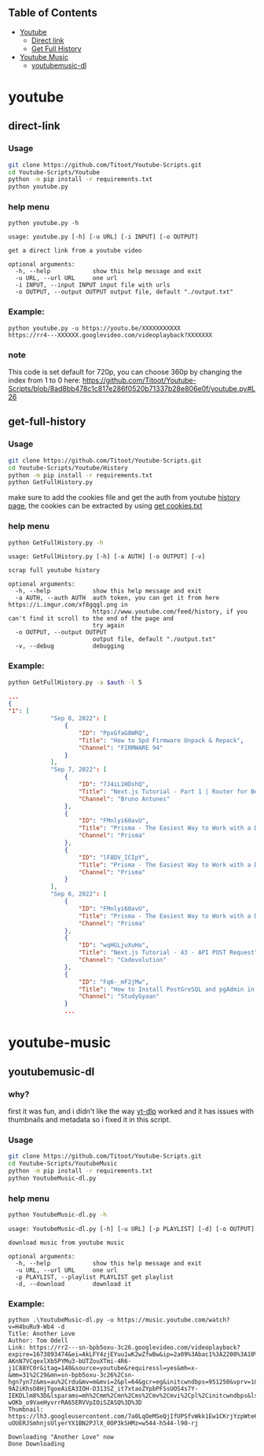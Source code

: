 ## Table of Contents
- [Youtube](#youtube)
  * [Direct link](#direct-link)
  * [Get Full History](#get-full-history)
- [Youtube Music](#youtube-music)
  * [youtubemusic-dl](#youtubemusic-dl)


# youtube
## direct-link
### Usage
```bash
git clone https://github.com/Titoot/Youtube-Scripts.git
cd Youtube-Scripts/Youtube
python -m pip install -r requirements.txt
python youtube.py
```
### help menu
```
python youtube.py -h
```
```
usage: youtube.py [-h] [-u URL] [-i INPUT] [-o OUTPUT]

get a direct link from a youtube video

optional arguments:
  -h, --help            show this help message and exit
  -u URL, --url URL     one url
  -i INPUT, --input INPUT input file with urls
  -o OUTPUT, --output OUTPUT output file, default "./output.txt"
```

### Example:
```
python youtube.py -u https://youtu.be/XXXXXXXXXXX
https://rr4---XXXXXX.googlevideo.com/videoplayback?XXXXXXX
```
### note
This code is set default for 720p, you can choose 360p by changing the index from 1 to 0 here:
https://github.com/Titoot/Youtube-Scripts/blob/8ad8bb478c1c817e286f0520b71337b28e806e0f/youtube.py#L26

## get-full-history
### Usage
```bash
git clone https://github.com/Titoot/Youtube-Scripts.git
cd Youtube-Scripts/Youtube/History
python -m pip install -r requirements.txt
python GetFullHistory.py
```
make sure to add the cookies file and get the auth from youtube [history page](https://youtube.com/feed/history), the cookies can be extracted by using [get cookies.txt](https://chrome.google.com/webstore/detail/get-cookiestxt/bgaddhkoddajcdgocldbbfleckgcbcid?hl=en)
### help menu
```bash
python GetFullHistory.py -h
```
```
usage: GetFullHistory.py [-h] [-a AUTH] [-o OUTPUT] [-v]

scrap full youtube history

optional arguments:
  -h, --help            show this help message and exit
  -a AUTH, --auth AUTH  auth token, you can get it from here https://i.imgur.com/xf8gqgl.png in
                        https://www.youtube.com/feed/history, if you can't find it scroll to the end of the page and
                        try again
  -o OUTPUT, --output OUTPUT
                        output file, default "./output.txt"
  -v, --debug           debugging
```
### Example:
```bash
python GetFullHistory.py -a $auth -l 5
```
```json
...
{
"1": [
            "Sep 8, 2022": [
                {
                    "ID": "PpxGfaG8WRQ",
                    "Title": "How to Spd Firmware Unpack & Repack",
                    "Channel": "FIRMWARE 94"
                }
            ],
            "Sep 7, 2022": [
                {
                    "ID": "7J4iL1HDshQ",
                    "Title": "Next.js Tutorial - Part 1 | Router for Beginners",
                    "Channel": "Bruno Antunes"
                },
                {
                    "ID": "FMnlyi60avU",
                    "Title": "Prisma - The Easiest Way to Work with a Database in Next.js (UPDATED)",
                    "Channel": "Prisma"
                },
                {
                    "ID": "lF8DV_ICIpY",
                    "Title": "Prisma - The Easiest Way to Work with a Database in Next.js",
                    "Channel": "Prisma"
                }
            ],
            "Sep 6, 2022": [
                {
                    "ID": "FMnlyi60avU",
                    "Title": "Prisma - The Easiest Way to Work with a Database in Next.js (UPDATED)",
                    "Channel": "Prisma"
                },
                {
                    "ID": "wqHGLjuXuHo",
                    "Title": "Next.js Tutorial - 43 - API POST Request",
                    "Channel": "Codevolution"
                },
                {
                    "ID": "Fq6-_mF2jMw",
                    "Title": "How to Install PostGreSQL and pgAdmin in Windows 10 8 7",
                    "Channel": "StudyGyaan"
                }
                ...
```

# youtube-music
## youtubemusic-dl
### why?
first it was fun, and i didn't like the way [yt-dlp](https://github.com/yt-dlp/yt-dlp) worked and it has issues with thumbnails and metadata so i fixed it in this script.
### Usage
```bash
git clone https://github.com/Titoot/Youtube-Scripts.git
cd Youtube-Scripts/YoutubeMusic
python -m pip install -r requirements.txt
python YoutubeMusic-dl.py
```
### help menu
```bash
python YoutubeMusic-dl.py -h
```
```
usage: YoutubeMusic-dl.py [-h] [-u URL] [-p PLAYLIST] [-d] [-o OUTPUT]

download music from youtube music

optional arguments:
  -h, --help            show this help message and exit
  -u URL, --url URL     one url
  -p PLAYLIST, --playlist PLAYLIST get playlist
  -d, --download        download it
```
### Example:
```
python .\YoutubeMusic-dl.py -u https://music.youtube.com/watch?v=H4buRu9-Wb4 -d
Title: Another Love
Author: Tom Odell
Link: https://rr2---sn-bpb5oxu-3c26.googlevideo.com/videoplayback?expire=1673893474&ei=AkLFY4zjEYuu1wK2wZfwBw&ip=2a09%3Abac1%3A2200%3A10%3A%3A40%3A32&id=o-AKnN7VCqexlXb5PYMu3-bUTZouXTmi-4R6-j1C88YC0r&itag=140&source=youtube&requiressl=yes&mh=x-&mm=31%2C29&mn=sn-bpb5oxu-3c26%2Csn-hgn7yn7z&ms=au%2Crdu&mv=m&mvi=2&pl=64&gcr=eg&initcwndbps=951250&vprv=1&mime=audio%2Fmp4&gir=yes&clen=3957464&dur=244.359&lmt=1620810742211906&mt=1673871450&fvip=5&keepalive=yes&fexp=24007246&c=ANDROID&txp=5531432&sparams=expire%2Cei%2Cip%2Cid%2Citag%2Csource%2Crequiressl%2Cgcr%2Cvprv%2Cmime%2Cgir%2Cclen%2Cdur%2Clmt&sig=AOq0QJ8wRgIhALK_f8GgFQW6glOQ3VpCFPM0K9JM-9A2iKhsO8HjTgoeAiEA3IOH-D313SZ_it7xtaoZYpbPFSsUOS4s7Y-IEKDLlm8%3D&lsparams=mh%2Cmm%2Cmn%2Cms%2Cmv%2Cmvi%2Cpl%2Cinitcwndbps&lsig=AG3C_xAwRQIhAOUdGlsQDmJyMvR7XmAY3N3uJ5nEapDwNYN2A9tdv2HpAiAnhcI0YBPzb-wOKb_o9VaeHyvrrRA65ERVVpIOiSZASQ%3D%3D
Thumbnail: https://lh3.googleusercontent.com/7a0LqOeMSeQjIfUPSfvWkk1Ew1CKrjYzpWte6FcQwx-uOUERJSmhnjsUlyerYX1BN2PJlX_0OP3kSHMz=w544-h544-l90-rj

Downloading "Another Love" now
Done Downloading
```
